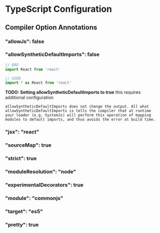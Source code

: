 # TypeScript Configuration

## Compiler Option Annotations

### "allowJs": false

### "allowSyntheticDefaultImports": false

```js
// BAD
import React from 'react'
```

```js
// GOOD
import * as React from 'react'
```

**TODO: Setting allowSyntheticDefaultImports to true**
this requires additional configuration

```text
allowSyntheticDefaultImports does not change the output. All what allowSyntheticDefaultImports is tells the compiler that at runtime your loader (e.g. SystemJs) will perform this operation of mapping modules to default imports, and thus avoids the error at build time.
```

### "jsx": "react"

### "sourceMap": true

### "strict": true

### "moduleResolution": "node"

### "experimentalDecorators": true

### "module": "commonjs"

### "target": "es5"

### "pretty": true

